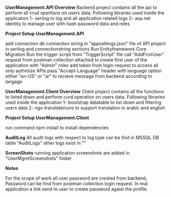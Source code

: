 **UserManagement.API Overview**
 Backend project contains all the api to perform all crud opertions on users data. Following libraries used inside the application
 1- serilog to log and all application related logs
 2- asp.net identity to manage user with hash password data and roles
 

**Project Setup UserManagement.API**

  add connection db connection string in "appsettings.json" file of API project in serilog and connectionstring sections
  Run Entityframework Core Migration
  Run the trigger script from "TriggerScript" file
  call "AddFirstUser" request from postman collection attached to create first user of the application with "Admin" rolex
  add token from login request to access all only authroize APIs
  pass "Accept-Language" header with language option either "en-US" or "ar" to recieve message from backend according to langage

**UserManagement.Client Overview**
 Client project contains all the functions to listed down and perform curd operation on users data. Following libraries used inside the application
 1- bootstrap datatable to list down and filtering users data
 2- ngx-translate/core to support translation in arabic and english

**Project Setup UserManagement.Client**

  run command npm install to install dependencies

 **AuditLog**
  All audit logs with respect to log type can be find in MSSQL DB table "AuditLogs" other logs exist in ""

 **ScreenShots**
  running application screenshots are added in "UserMgmtScreenshots" folder

 **Notes**

 For the scope of work all user password are created from backend, Password can be find from postman collection login request. In real application a link send to user to create password
 agaist the profile.

 

  
